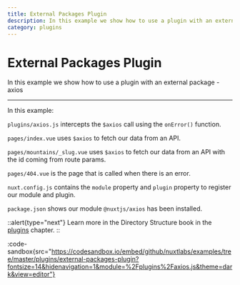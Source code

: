```yaml
---
title: External Packages Plugin
description: In this example we show how to use a plugin with an external package - axios
category: plugins
---
```

# External Packages Plugin

In this example we show how to use a plugin with an external package - axios

---

In this example:

`plugins/axios.js` intercepts the `$axios` call using the `onError()` function.

`pages/index.vue` uses `$axios` to fetch our data from an API.

`pages/mountains/_slug.vue` uses `$axios` to fetch our data from an API with the id coming from route params.

`pages/404.vue` is the page that is called when there is an error.

`nuxt.config.js` contains the `module` property and `plugin` property to register our module and plugin.

`package.json` shows our module `@nuxtjs/axios` has been installed.

::alert{type="next"}
Learn more in the Directory Structure book in the [plugins](/docs/directory-structure/plugins#external-packages) chapter.
::

:code-sandbox{src="https://codesandbox.io/embed/github/nuxtlabs/examples/tree/master/plugins/external-packages-plugin?fontsize=14&hidenavigation=1&module=%2Fplugins%2Faxios.js&theme=dark&view=editor"}
